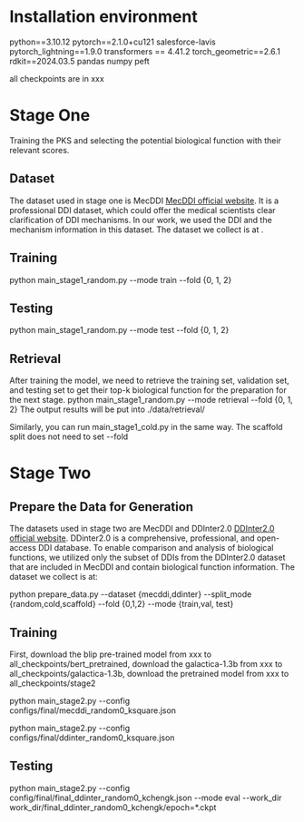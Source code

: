 # Installation environment
python==3.10.12
pytorch==2.1.0+cu121
salesforce-lavis
pytorch_lightning==1.9.0
transformers == 4.41.2
torch_geometric==2.6.1
rdkit==2024.03.5
pandas
numpy
peft

all checkpoints are in xxx

# Stage One
Training the PKS and selecting the potential biological function with their relevant scores.

## Dataset
The dataset used in stage one is MecDDI [MecDDI official website](https://mecddi.idrblab.net/). It is a professional DDI dataset, which could offer the medical scientists clear clarification of DDI mechanisms. In our work, we used the DDI and the mechanism information in this dataset. The dataset we collect is at .

## Training
python main_stage1_random.py --mode train --fold {0, 1, 2}
## Testing
python main_stage1_random.py --mode test --fold {0, 1, 2}
## Retrieval
After training the model, we need to retrieve the training set, validation set, and testing set to get their top-k biological function for the preparation for the next stage.
python main_stage1_random.py --mode retrieval --fold {0, 1, 2}
The output results will be put into ./data/retrieval/

Similarly, you can run main_stage1_cold.py in the same way. The scaffold split does not need to set --fold

# Stage Two

## Prepare the Data for Generation
The datasets used in stage two are MecDDI and DDInter2.0 [DDInter2.0 official website](https://ddinter2.scbdd.com/). DDinter2.0 is a comprehensive, professional, and open-access DDI database. To enable comparison and analysis of biological functions, we utilized only the subset of DDIs from the DDInter2.0 dataset that are included in MecDDI and contain biological function information. The dataset we collect is at: 

python prepare_data.py --dataset {mecddi,ddinter} --split_mode {random,cold,scaffold} --fold {0,1,2} --mode {train,val, test}

## Training
First, download the blip pre-trained model from xxx to all_checkpoints/bert_pretrained, download the galactica-1.3b from xxx to all_checkpoints/galactica-1.3b, download the pretrained model from xxx to all_checkpoints/stage2

python main_stage2.py --config configs/final/mecddi_random0_ksquare.json

python main_stage2.py --config configs/final/ddinter_random0_ksquare.json

## Testing
python main_stage2.py --config config/final/final_ddinter_random0_kchengk.json --mode eval --work_dir work_dir/final_ddinter_random0_kchengk/epoch=*.ckpt

